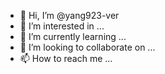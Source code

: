 - 👋 Hi, I’m @yang923-ver
- 👀 I’m interested in ...
- 🌱 I’m currently learning ...
- 💞️ I’m looking to collaborate on ...
- 📫 How to reach me ...

<!---
yang923-ver/yang923-ver is a ✨ special ✨ repository because its `README.md` (this file) appears on your GitHub profile.
You can click the Preview link to take a look at your changes.
--->
